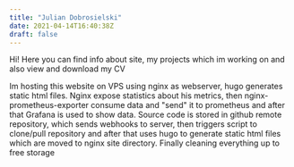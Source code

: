```yaml
---
title: "Julian Dobrosielski"
date: 2021-04-14T16:40:38Z
draft: false
---
```

Hi! Here you can find info about site, my projects which im working on and also view and download my CV

Im hosting this website on VPS using nginx as webserver, hugo generates static html files. 
Nginx expose statistics about his metrics, then nginx-prometheus-exporter consume data and "send" it to prometheus and after that Grafana is used to show data.
Source code is stored in github remote repository, which sends webhooks to server, then triggers script to clone/pull repository and after that uses hugo to generate static html files which are moved to nginx site directory.
Finally cleaning everything up to free storage
